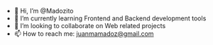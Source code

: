 - 👋 Hi, I’m @Madozito
- 🌱 I’m currently learning Frontend and Backend development tools
- 💞️ I’m looking to collaborate on Web related projects
- 📫 How to reach me: juanmamadoz@gmail.com

<!---
Madozito/Madozito is a ✨ special ✨ repository because its `README.md` (this file) appears on your GitHub profile.
You can click the Preview link to take a look at your changes.
--->
